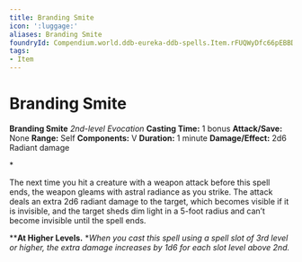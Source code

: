 ```yaml
---
title: Branding Smite
icon: ':luggage:'
aliases: Branding Smite
foundryId: Compendium.world.ddb-eureka-ddb-spells.Item.rFUQWyDfc66pEBBD
tags:
- Item
---
```


# Branding Smite

**Branding Smite**
_2nd-level Evocation_
**Casting Time:** 1 bonus
**Attack/Save:** None
**Range:** Self
**Components:** V
**Duration:** 1 minute
**Damage/Effect:** 2d6 Radiant damage

*<p>The next time you hit a creature with a weapon attack before this spell ends, the weapon gleams with astral radiance as you strike. The attack deals an extra 2d6 radiant damage to the target, which becomes visible if it is invisible, and the target sheds dim light in a 5-foot radius and can’t become invisible until the spell ends. 

****At Higher Levels.** **When you cast this spell using a spell slot of 3rd level or higher, the extra damage increases by 1d6 for each slot level above 2nd.</p>*